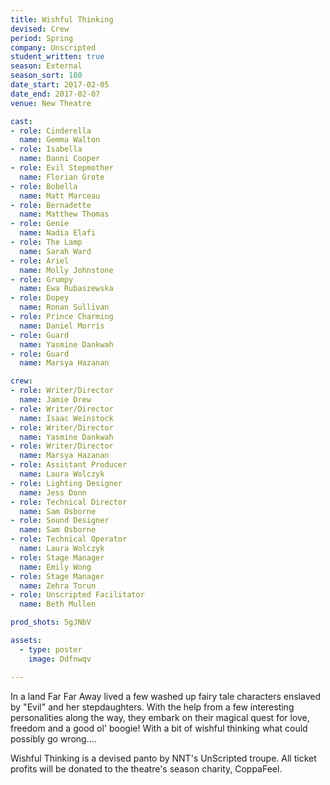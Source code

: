 ```yaml
---
title: Wishful Thinking
devised: Crew
period: Spring
company: Unscripted
student_written: true
season: External
season_sort: 180
date_start: 2017-02-05
date_end: 2017-02-07
venue: New Theatre

cast:
- role: Cinderella
  name: Gemma Walton
- role: Isabella
  name: Danni Cooper
- role: Evil Stepmother
  name: Florian Grote
- role: Bobella
  name: Matt Marceau
- role: Bernadette
  name: Matthew Thomas
- role: Genie
  name: Nadia Elafi
- role: The Lamp
  name: Sarah Ward
- role: Ariel
  name: Molly Johnstone
- role: Grumpy
  name: Ewa Rubaszewska
- role: Dopey
  name: Ronan Sullivan
- role: Prince Charming
  name: Daniel Morris
- role: Guard
  name: Yasmine Dankwah
- role: Guard
  name: Marsya Hazanan

crew:
- role: Writer/Director
  name: Jamie Drew
- role: Writer/Director
  name: Isaac Weinstock
- role: Writer/Director
  name: Yasmine Dankwah
- role: Writer/Director
  name: Marsya Hazanan
- role: Assistant Producer
  name: Laura Wolczyk
- role: Lighting Designer
  name: Jess Donn
- role: Technical Director
  name: Sam Osborne
- role: Sound Designer
  name: Sam Osborne
- role: Technical Operator
  name: Laura Wolczyk
- role: Stage Manager
  name: Emily Wong
- role: Stage Manager
  name: Zehra Torun
- role: Unscripted Facilitator
  name: Beth Mullen

prod_shots: 5gJNbV

assets:
  - type: poster
    image: Ddfnwqv

---
```


In a land Far Far Away lived a few washed up fairy tale characters enslaved by "Evil" and her stepdaughters. 
With the help from a few interesting personalities along the way, they embark on their magical quest for love, freedom and a good ol' boogie! With a bit of wishful thinking what could possibly go wrong....

Wishful Thinking is a devised panto by NNT's UnScripted troupe. All ticket profits will be donated to the theatre's season charity, CoppaFeel.
